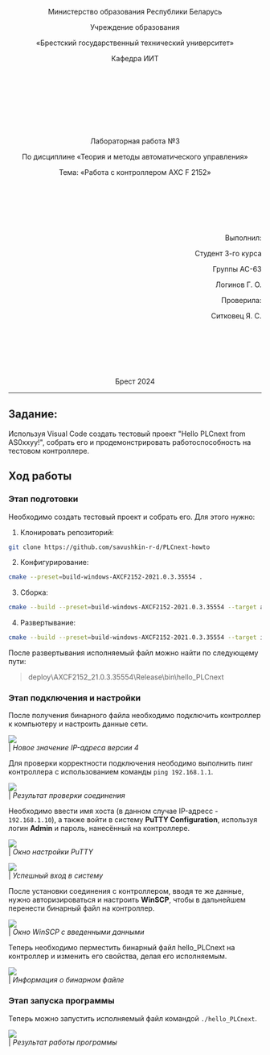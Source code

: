 <p align="center">Министерство образования Республики Беларусь</p>
<p align="center">Учреждение образования</p>
<p align="center">«Брестский государственный технический университет»</p>
<p align="center">Кафедра ИИТ</p>
<br><br><br><br><br><br><br>
<p align="center">Лабораторная работа №3</p>
<p align="center">По дисциплине «Теория и методы автоматического управления»</p>
<p align="center">Тема: «Работа с контроллером AXC F 2152»</p>
<br><br><br><br><br>
<p align="right">Выполнил:</p>
<p align="right">Студент 3-го курса</p>
<p align="right">Группы АС-63</p>
<p align="right">Логинов Г. О.</p>
<p align="right">Проверила:</p>
<p align="right">Ситковец Я. С.</p>
<br><br><br><br><br>
<p align="center">Брест 2024</p>

---

## Задание: 
Используя Visual Code создать тестовый проект "Hello PLCnext from AS0xxyy!", собрать его и продемонстрировать работоспособность на тестовом контроллере.

## Ход работы

### Этап подготовки

Необходимо создать тестовый проект и собрать его. Для этого нужно:
1. Клонировать репозиторий:
``` sh
git clone https://github.com/savushkin-r-d/PLCnext-howto
```
2. Конфигурирование: 
``` sh
cmake --preset=build-windows-AXCF2152-2021.0.3.35554 .
```
3. Сборка:
``` sh
cmake --build --preset=build-windows-AXCF2152-2021.0.3.35554 --target all
```
4. Развертывание:
``` sh
cmake --build --preset=build-windows-AXCF2152-2021.0.3.35554 --target install
```

После развертывания исполняемый файл можно найти по следующему пути:

> deploy\AXCF2152_21.0.3.35554\Release\bin\hello_PLCnext

### Этап подключения и настройки

После получения бинарного файла необходимо подключить контроллер к компьютеру и настроить данные сети.

![](../images/ip.png)
<br>
| _Новое значение IP-адреса версии 4_

Для проверки корректности подключения неободимо выполнить пинг контроллера с использованием команды `ping 192.168.1.1`.

![](../images/check_connection.jpg)
<br>
| _Результат проверки соединения_

Необходимо ввести имя хоста (в данном случае IP-адресс - `192.168.1.10`), а также войти в систему __PuTTY Configuration__, используя логин __Admin__ и пароль, нанесённый на контроллере.

![](../images/putty.png)
<br>
| _Окно настройки PuTTY_

![](../images/putty_login.jpg)
<br>
| _Успешный вход в систему_

После установки соединения с контроллером, вводя те же данные, нужно авторизироваться и настроить __WinSCP__, чтобы в дальнейшем перенести бинарный файл на контроллер.

![](../images/winSCP_log.jpg)
<br>
| _Окно WinSCP с введенными данными_

 Теперь необходимо перместить бинарный файл hello_PLCnext на контроллер и изменить его свойства, делая его исполняемым.

 ![](../images/file.jpg)
 <br>
 | _Информация о бинарном файле_

### Этап запуска программы

Теперь можно запустить исполняемый файл командой `./hello_PLCnext`.

![](../images/result.png)
<br>
| _Результат работы программы_
